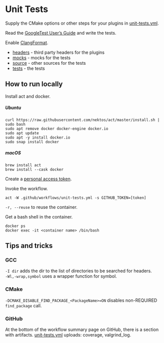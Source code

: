 # Unit Tests #

Supply the CMake options or other steps for your plugins in [unit-tests.yml](../.github/workflows/unit-tests.yml).

Read the [GoogleTest User’s Guide](https://google.github.io/googletest/) and write the tests.

Enable [ClangFormat](./.clang-format).

- [headers](./headers) - third party headers for the plugins
- [mocks](./mocks) - mocks for the tests
- [source](./source) - other sources for the tests
- [tests](./tests) - the tests

## How to run locally ##

Install act and docker.

##### Ubuntu #####

```shell script
curl https://raw.githubusercontent.com/nektos/act/master/install.sh | sudo bash
sudo apt remove docker docker-engine docker.io
sudo apt update
sudo apt -y install docker.io
sudo snap install docker
```

##### macOS #####

```shell script
brew install act
brew install --cask docker
```

Create a [personal access token](https://docs.github.com/en/authentication/keeping-your-account-and-data-secure/creating-a-personal-access-token).

Invoke the workflow.

```shell script
act -W .github/workflows/unit-tests.yml -s GITHUB_TOKEN=[token]
```

`-r, --reuse` to reuse the container.

Get a bash shell in the container.

```shell script
docker ps
docker exec -it <container name> /bin/bash
```

## Tips and tricks ##

### GCC ###

`-I dir` adds the dir to the list of directories to be searched for headers.\
`-Wl,-wrap,symbol` uses a wrapper function for symbol.

### CMake ###

`-DCMAKE_DISABLE_FIND_PACKAGE_<PackageName>=ON` disables non-REQUIRED `find_package` call.

### GitHub ###

At the bottom of the workflow summary page on GitHub, there is a section with artifacts. [unit-tests.yml](../.github/workflows/unit-tests.yml) uploads: coverage, valgrind_log.
